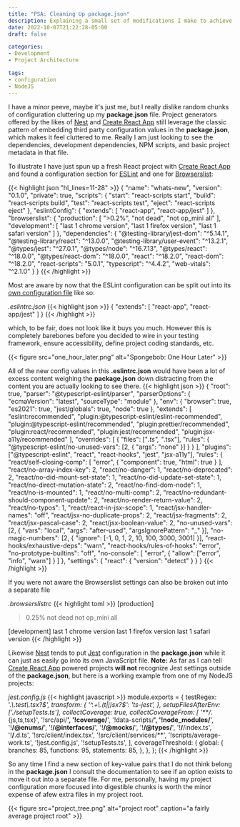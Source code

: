 ```yaml
---
title: "PSA: Cleaning Up package.json"
description: Explaining a small set of modifications I make to achieve a more readable `package.json` file.
date: 2022-10-07T21:22:28-05:00
draft: false

categories:
- Development
- Project Architecture

tags:
- configuration
- NodeJS
---
```


I have a minor peeve, maybe it's just me, but I really dislike random chunks of configuration cluttering up my **package.json**
file. Project generators offered by the likes of [Nest][nest] and [Create React App][cra] still leverage the classic pattern
of embedding third party configuration values in the **package.json**, which makes it feel cluttered to me. Really I am
just looking to see the dependencies, development dependencies, NPM scripts, and basic project metadata in that file.

To illustrate I have just spun up a fresh React project with [Create React App][cra] and found a configuration section for
[ESLint][esl] and one for [Browserslist][browl]:

{{< highlight json "hl_lines=11-28" >}}
{
  "name": "whats-new",
  "version": "0.1.0",
  "private": true,
  "scripts": {
    "start": "react-scripts start",
    "build": "react-scripts build",
    "test": "react-scripts test",
    "eject": "react-scripts eject"
  },
  "eslintConfig": {
    "extends": [
      "react-app",
      "react-app/jest"
    ]
  },
  "browserslist": {
    "production": [
      ">0.2%",
      "not dead",
      "not op_mini all"
    ],
    "development": [
      "last 1 chrome version",
      "last 1 firefox version",
      "last 1 safari version"
    ]
  },
  "dependencies": {
    "@testing-library/jest-dom": "^5.14.1",
    "@testing-library/react": "^13.0.0",
    "@testing-library/user-event": "^13.2.1",
    "@types/jest": "^27.0.1",
    "@types/node": "^16.7.13",
    "@types/react": "^18.0.0",
    "@types/react-dom": "^18.0.0",
    "react": "^18.2.0",
    "react-dom": "^18.2.0",
    "react-scripts": "5.0.1",
    "typescript": "^4.4.2",
    "web-vitals": "^2.1.0"
  }
}
{{< /highlight >}}

Most are aware by now that the ESLint configuration can be split out into its [own configuration file][eslc] like so:

*.eslintrc.json*
{{< highlight json >}}
{
  "extends": [
    "react-app",
    "react-app/jest"
  ]
}
{{< /highlight >}}

which, to be fair, does not look like it buys you much. However this is completely barebones before you decided to wire
in your testing framework, ensure accessibility, define project coding standards, etc.

{{< figure src="one_hour_later.png" alt="Spongebob: One Hour Later" >}}

All of the new config values in this **.eslintrc.json** would have been a lot of excess content weighing the **package.json**
down distracting from the content you are actually looking to see there.
{{< highlight json >}}
{
  "root": true,
  "parser": "@typescript-eslint/parser",
  "parserOptions": {
    "ecmaVersion": "latest",
    "sourceType": "module"
  },
  "env": {
    "browser": true,
    "es2021": true,
    "jest/globals": true,
    "node": true
  },
  "extends": [
    "eslint:recommended",
    "plugin:@typescript-eslint/eslint-recommended",
    "plugin:@typescript-eslint/recommended",
    "plugin:prettier/recommended",
    "plugin:react/recommended",
    "plugin:jest/recommended",
    "plugin:jsx-a11y/recommended"
  ],
  "overrides": [
    {
      "files": ["*.ts", "*.tsx"],
      "rules": {
        "@typescript-eslint/no-unused-vars": [2, { "args": "none" }]
      }
    }
  ],
  "plugins": ["@typescript-eslint", "react", "react-hooks", "jest", "jsx-a11y"],
  "rules": {
    "react/self-closing-comp": [
      "error",
      {
        "component": true,
        "html": true
      }
    ],
    "react/no-array-index-key": 2,
    "react/no-danger": 1,
    "react/no-deprecated": 2,
    "react/no-did-mount-set-state": 1,
    "react/no-did-update-set-state": 1,
    "react/no-direct-mutation-state": 2,
    "react/no-find-dom-node": 1,
    "react/no-is-mounted": 1,
    "react/no-multi-comp": 2,
    "react/no-redundant-should-component-update": 2,
    "react/no-render-return-value": 2,
    "react/no-typos": 1,
    "react/react-in-jsx-scope": 1,
    "react/jsx-handler-names": "off",
    "react/jsx-no-duplicate-props": 2,
    "react/jsx-fragments": 2,
    "react/jsx-pascal-case": 2,
    "react/jsx-boolean-value": 2,
    "no-unused-vars": [2, { "vars": "local", "args": "after-used", "argsIgnorePattern": "_" }],
    "no-magic-numbers": [2, { "ignore": [-1, 0, 1, 2, 10, 100, 3000, 3001] }],
    "react-hooks/exhaustive-deps": "warn",
    "react-hooks/rules-of-hooks": "error",
    "no-prototype-builtins": "off",
    "no-console": [
      "error",
      {
        "allow": ["error", "info", "warn"]
      }
    ]
  },
  "settings": {
    "react": {
      "version": "detect"
    }
  }
}
{{< /highlight >}}

If you were not aware the Browserslist settings can also be broken out into a separate file

*.browserslistrc*
{{< highlight toml >}}
[production]
> 0.25%
not dead
not op_mini all

[development]
last 1 chrome version
last 1 firefox version
last 1 safari version
{{< /highlight >}}

Likewise [Nest][nest] tends to put [Jest][jest] configuration in the **package.json** while it can just as easily go
into its own JavaScript file. **Note:** As far as I can tell [Create React App][cra] powered projects **will not**
recognize Jest settings outside of the **package.json**, but here is a working example from one of my NodeJS projects:

*jest.config.js*
{{< highlight javascript >}}
module.exports = {
  testRegex: '.*\\.test\\.tsx?$',
  transform: {
    '^.+\\.(t|j)sx?$': 'ts-jest',
  },
  setupFilesAfterEnv: ['./setupTests.ts'],
  collectCoverage: true,
  collectCoverageFrom: [
    '**/*.{js,ts,tsx}',
    '!src/api/**',
    '!coverage/**',
    '!data-scripts/**',
    '!node_modules/**',
    '!**/@enums/**',
    '!**/@interfaces/**',
    '!**/@mocks/**',
    '!**/@types/**',
    '!**/**/index.ts',
    '!**/**.d.ts',
    '!src/client/index.tsx',
    '!src/client/services/**',
    '!scripts/average-work.ts',
    '!jest.config.js',
    '!setupTests.ts',
  ],
  coverageThreshold: {
    global: {
      branches: 85,
      functions: 95,
      statements: 85,
    },
  },
};
{{< /highlight >}}

So any time I find a new section of key-value pairs that I do not think belong in the **package.json** I consult the
documentation to see if an option exists to move it out into a separate file. For me, personally, having my project
configuration more focused into digestible chunks is worth the minor expense of afew extra files in my project root.

{{< figure src="project_tree.png" alt="project root" caption="a fairly average project root" >}}

[nest]: https://nestjs.com/ 'progressive Node.js framework for server-side applications written in a familiar Angular-like syntax'
[cra]: https://create-react-app.dev/ 'Set up a modern web app by running one command'
[esl]: https://eslint.org/ 'A pluggable linting utility for early identification of problems in your code'
[browl]: https://github.com/browserslist/browserslist 'config to share target browsers and Node.js versions between different front-end tools'
[eslc]: https://eslint.org/docs/latest/user-guide/configuring/configuration-files 'ESLint configuration file formats'
[jest]: https://jestjs.io/ 'JavaScript test framework'

